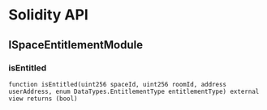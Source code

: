 # Solidity API

## ISpaceEntitlementModule

### isEntitled

```solidity
function isEntitled(uint256 spaceId, uint256 roomId, address userAddress, enum DataTypes.EntitlementType entitlementType) external view returns (bool)
```

